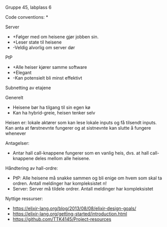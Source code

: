 Gruppe 45, labplass 6

Code conventions:
* 

Server
* +Følger med om heisene gjør jobben sin.
* +Leser state til heisene
* -Veldig alvorlig om server dør

PtP
* +Alle heiser kjører samme software
* +Elegant
* -Kan potensielt bli minst effektivt

Subnetting av etajene

Generelt
* Heisene bør ha tilgang til sin egen kø
* Kan ha hybrid-greie, heisen tenker selv 

Heisen er: lokale aktører som kan lese lokale inputs og få tilsendt inputs. Kan anta at førstnevnte fungerer og at sistnevnte kan slutte å fungere whenever

Antagelser:
* Antar hall call-knappene fungerer som en vanlig heis, dvs. at hall call-knappene deles mellom alle heisene.

Håndtering av hall-ordre:
* PtP: Alle heisene må snakke sammen og bli enige om hvem som skal ta ordren. Antall meldinger har kompleksistet n!
* Server: Server må tildele ordrer. Antall meldinger har kompleksistet

Nyttige ressurser:
* https://elixir-lang.org/blog/2013/08/08/elixir-design-goals/
* https://elixir-lang.org/getting-started/introduction.html
* https://github.com/TTK4145/Project-resources
